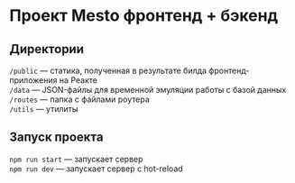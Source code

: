 # Проект Mesto фронтенд + бэкенд

## Директории

`/public` — статика, полученная в результате билда фронтенд-приложения на Реакте  
`/data` — JSON-файлы для временной эмуляции работы с базой данных  
`/routes` — папка с файлами роутера  
`/utils` — утилиты

## Запуск проекта

`npm run start` — запускает сервер   
`npm run dev` — запускает сервер с hot-reload
